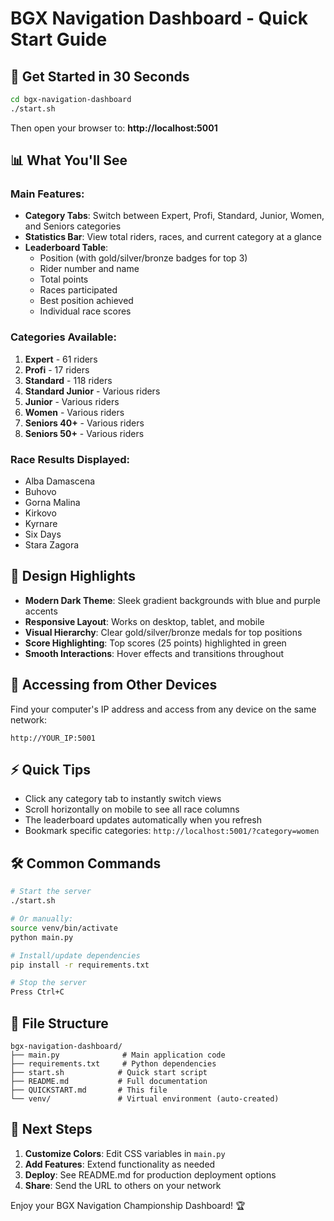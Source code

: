 # BGX Navigation Dashboard - Quick Start Guide

## 🚀 Get Started in 30 Seconds

```bash
cd bgx-navigation-dashboard
./start.sh
```

Then open your browser to: **http://localhost:5001**

## 📊 What You'll See

### Main Features:
- **Category Tabs**: Switch between Expert, Profi, Standard, Junior, Women, and Seniors categories
- **Statistics Bar**: View total riders, races, and current category at a glance
- **Leaderboard Table**: 
  - Position (with gold/silver/bronze badges for top 3)
  - Rider number and name
  - Total points
  - Races participated
  - Best position achieved
  - Individual race scores

### Categories Available:
1. **Expert** - 61 riders
2. **Profi** - 17 riders  
3. **Standard** - 118 riders
4. **Standard Junior** - Various riders
5. **Junior** - Various riders
6. **Women** - Various riders
7. **Seniors 40+** - Various riders
8. **Seniors 50+** - Various riders

### Race Results Displayed:
- Alba Damascena
- Buhovo
- Gorna Malina
- Kirkovo
- Kyrnare
- Six Days
- Stara Zagora

## 🎨 Design Highlights

- **Modern Dark Theme**: Sleek gradient backgrounds with blue and purple accents
- **Responsive Layout**: Works on desktop, tablet, and mobile
- **Visual Hierarchy**: Clear gold/silver/bronze medals for top positions
- **Score Highlighting**: Top scores (25 points) highlighted in green
- **Smooth Interactions**: Hover effects and transitions throughout

## 📱 Accessing from Other Devices

Find your computer's IP address and access from any device on the same network:
```
http://YOUR_IP:5001
```

## ⚡ Quick Tips

- Click any category tab to instantly switch views
- Scroll horizontally on mobile to see all race columns
- The leaderboard updates automatically when you refresh
- Bookmark specific categories: `http://localhost:5001/?category=women`

## 🛠️ Common Commands

```bash
# Start the server
./start.sh

# Or manually:
source venv/bin/activate
python main.py

# Install/update dependencies
pip install -r requirements.txt

# Stop the server
Press Ctrl+C
```

## 📝 File Structure

```
bgx-navigation-dashboard/
├── main.py              # Main application code
├── requirements.txt     # Python dependencies
├── start.sh            # Quick start script
├── README.md           # Full documentation
├── QUICKSTART.md       # This file
└── venv/               # Virtual environment (auto-created)
```

## 🎯 Next Steps

1. **Customize Colors**: Edit CSS variables in `main.py`
2. **Add Features**: Extend functionality as needed
3. **Deploy**: See README.md for production deployment options
4. **Share**: Send the URL to others on your network

Enjoy your BGX Navigation Championship Dashboard! 🏆

